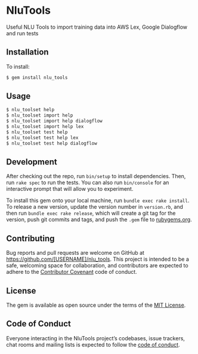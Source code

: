 # NluTools

Useful NLU Tools to import training data into AWS Lex, Google Dialogflow and run tests

## Installation

To install:
```bash
$ gem install nlu_tools
```

## Usage

```bash
$ nlu_toolset help
$ nlu_toolset import help
$ nlu_toolset import help dialogflow
$ nlu_toolset import help lex
$ nlu_toolset test help
$ nlu_toolset test help lex
$ nlu_toolset test help dialogflow
```

## Development

After checking out the repo, run `bin/setup` to install dependencies. Then, run `rake spec` to run the tests. You can also run `bin/console` for an interactive prompt that will allow you to experiment.

To install this gem onto your local machine, run `bundle exec rake install`. To release a new version, update the version number in `version.rb`, and then run `bundle exec rake release`, which will create a git tag for the version, push git commits and tags, and push the `.gem` file to [rubygems.org](https://rubygems.org).

## Contributing

Bug reports and pull requests are welcome on GitHub at https://github.com/[USERNAME]/nlu_tools. This project is intended to be a safe, welcoming space for collaboration, and contributors are expected to adhere to the [Contributor Covenant](http://contributor-covenant.org) code of conduct.

## License

The gem is available as open source under the terms of the [MIT License](https://opensource.org/licenses/MIT).

## Code of Conduct

Everyone interacting in the NluTools project’s codebases, issue trackers, chat rooms and mailing lists is expected to follow the [code of conduct](https://github.com/[USERNAME]/nlu_tools/blob/master/CODE_OF_CONDUCT.md).
